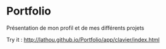 # Portfolio
Présentation de mon profil et de mes différents projets

Try it : http://lathou.github.io/Portfolio/app/clavier/index.html
